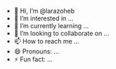 - 👋 Hi, I’m @larazoheb
- 👀 I’m interested in ...
- 🌱 I’m currently learning ...
- 💞️ I’m looking to collaborate on ...
- 📫 How to reach me ...
- 😄 Pronouns: ...
- ⚡ Fun fact: ...

<!---
larazoheb/larazoheb is a ✨ special ✨ repository because its `README.md` (this file) appears on your GitHub profile.
You can click the Preview link to take a look at your changes.
--->
